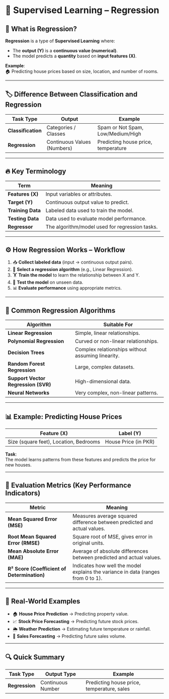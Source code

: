 # 📘 Supervised Learning – Regression

## 🔎 What is Regression?

**Regression** is a type of **Supervised Learning** where:

- The **output (Y)** is a **continuous value (numerical)**.
- The model predicts a **quantity** based on **input features (X)**.

**Example**:  
🏠 Predicting house prices based on size, location, and number of rooms.

---

## 🏷 Difference Between Classification and Regression

| Task Type     | Output                  | Example                                    |
|---------------|-------------------------|-------------------------------------------|
| **Classification** | Categories / Classes       | Spam or Not Spam, Low/Medium/High            |
| **Regression**     | Continuous Values (Numbers) | Predicting house price, temperature          |

---

## 🔥 Key Terminology

| Term           | Meaning                                           |
|----------------|--------------------------------------------------|
| **Features (X)**    | Input variables or attributes.                    |
| **Target (Y)**      | Continuous output value to predict.               |
| **Training Data**   | Labeled data used to train the model.             |
| **Testing Data**    | Data used to evaluate model performance.          |
| **Regressor**       | The algorithm/model used for regression tasks.    |

---

## ⚙ How Regression Works – Workflow

1. 📥 **Collect labeled data** (input → continuous output pairs).
2. 🔎 **Select a regression algorithm** (e.g., Linear Regression).
3. 🏋️ **Train the model** to learn the relationship between X and Y.
4. 🧪 **Test the model** on unseen data.
5. 📊 **Evaluate performance** using appropriate metrics.

---

## 🧩 Common Regression Algorithms

| Algorithm                  | Suitable For                                  |
|----------------------------|-----------------------------------------------|
| **Linear Regression**          | Simple, linear relationships.                  |
| **Polynomial Regression**      | Curved or non-linear relationships.            |
| **Decision Trees**             | Complex relationships without assuming linearity. |
| **Random Forest Regression**   | Large, complex datasets.                       |
| **Support Vector Regression (SVR)** | High-dimensional data.                          |
| **Neural Networks**            | Very complex, non-linear patterns.             |

---

## 📊 Example: Predicting House Prices

| Feature (X)                           | Label (Y)                |
|--------------------------------------|--------------------------|
| Size (square feet), Location, Bedrooms | House Price (in PKR)     |

**Task**:  
The model learns patterns from these features and predicts the price for new houses.

---

## 📝 Evaluation Metrics (Key Performance Indicators)

| Metric                  | Meaning                                                      |
|-------------------------|--------------------------------------------------------------|
| **Mean Squared Error (MSE)**     | Measures average squared difference between predicted and actual values. |
| **Root Mean Squared Error (RMSE)** | Square root of MSE, gives error in original units.          |
| **Mean Absolute Error (MAE)**    | Average of absolute differences between predicted and actual values. |
| **R² Score (Coefficient of Determination)** | Indicates how well the model explains the variance in data (ranges from 0 to 1). |

---

## 🎯 Real-World Examples

- 🏠 **House Price Prediction** → Predicting property value.
- 📈 **Stock Price Forecasting** → Predicting future stock prices.
- 🌦 **Weather Prediction** → Estimating future temperature or rainfall.
- 🛒 **Sales Forecasting** → Predicting future sales volume.

---

## 🔍 Quick Summary

| Task Type | Output Type          | Example                                       |
|-----------|----------------------|-----------------------------------------------|
| **Regression** | Continuous Number    | Predicting house price, temperature, sales         |

